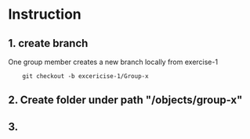 # Instruction

## 1. create branch
One group member creates a new branch locally from exercise-1
```
    git checkout -b excericise-1/Group-x
```

## 2. Create folder under path "/objects/group-x"

## 3. 